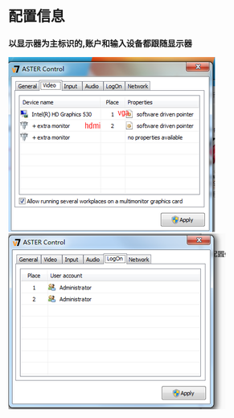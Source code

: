 # 配置信息

### 以显示器为主标识的,账户和输入设备都跟随显示器



![image-20191220000221126](img/image-20191220000221126.png)![image-20191220000240928](img/image-20191220000240928.png)